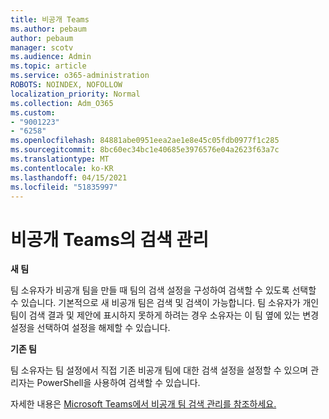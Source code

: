 ```yaml
---
title: 비공개 Teams
ms.author: pebaum
author: pebaum
manager: scotv
ms.audience: Admin
ms.topic: article
ms.service: o365-administration
ROBOTS: NOINDEX, NOFOLLOW
localization_priority: Normal
ms.collection: Adm_O365
ms.custom:
- "9001223"
- "6258"
ms.openlocfilehash: 84881abe0951eea2ae1e8e45c05fdb0977f1c285
ms.sourcegitcommit: 8bc60ec34bc1e40685e3976576e04a2623f63a7c
ms.translationtype: MT
ms.contentlocale: ko-KR
ms.lasthandoff: 04/15/2021
ms.locfileid: "51835997"
---
```

# <a name="managing-discovery-of-private-teams"></a>비공개 Teams의 검색 관리

**새 팀**

팀 소유자가 비공개 팀을 만들 때 팀의 검색 설정을 구성하여 검색할 수 있도록 선택할 수 있습니다. 기본적으로 새 비공개 팀은 검색 및 검색이 가능합니다. 팀 소유자가 개인 팀이 검색 결과 및 제안에 표시하지 못하게 하려는 경우 소유자는 이 팀 옆에 있는 변경 설정을 선택하여 설정을 해제할 수 있습니다.  

**기존 팀**

팀 소유자는 팀 설정에서 직접 기존 비공개 팀에 대한 검색 설정을 설정할 수 있으며 관리자는 PowerShell을 사용하여 검색할 수 있습니다.  

자세한 내용은 [Microsoft Teams에서 비공개 팀 검색 관리를 참조하세요.](https://docs.microsoft.com/microsoftteams/manage-discovery-of-private-teams)
